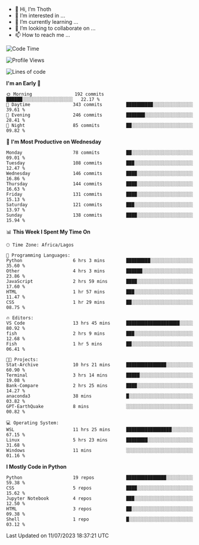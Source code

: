 <!---
thoth2357/thoth2357 is a ✨ special ✨ repository because its `README.md` (this file) appears on your GitHub profile.
You can click the Preview link to take a look at your changes.
--->

- 👋 Hi, I’m Thoth
- 👀 I’m interested in ...
- 🌱 I’m currently learning ...
- 💞️ I’m looking to collaborate on ...
- 📫 How to reach me ...




<!--START_SECTION:waka-->
![Code Time](http://img.shields.io/badge/Code%20Time-2%2C133%20hrs%202%20mins-blue)

![Profile Views](http://img.shields.io/badge/Profile%20Views-0-blue)

![Lines of code](https://img.shields.io/badge/From%20Hello%20World%20I%27ve%20Written-29.1%20million%20lines%20of%20code-blue)

**I'm an Early 🐤** 

```text
🌞 Morning                192 commits         ██████░░░░░░░░░░░░░░░░░░░   22.17 % 
🌆 Daytime                343 commits         ██████████░░░░░░░░░░░░░░░   39.61 % 
🌃 Evening                246 commits         ███████░░░░░░░░░░░░░░░░░░   28.41 % 
🌙 Night                  85 commits          ██░░░░░░░░░░░░░░░░░░░░░░░   09.82 % 
```
📅 **I'm Most Productive on Wednesday** 

```text
Monday                   78 commits          ██░░░░░░░░░░░░░░░░░░░░░░░   09.01 % 
Tuesday                  108 commits         ███░░░░░░░░░░░░░░░░░░░░░░   12.47 % 
Wednesday                146 commits         ████░░░░░░░░░░░░░░░░░░░░░   16.86 % 
Thursday                 144 commits         ████░░░░░░░░░░░░░░░░░░░░░   16.63 % 
Friday                   131 commits         ████░░░░░░░░░░░░░░░░░░░░░   15.13 % 
Saturday                 121 commits         ███░░░░░░░░░░░░░░░░░░░░░░   13.97 % 
Sunday                   138 commits         ████░░░░░░░░░░░░░░░░░░░░░   15.94 % 
```


📊 **This Week I Spent My Time On** 

```text
🕑︎ Time Zone: Africa/Lagos

💬 Programming Languages: 
Python                   6 hrs 3 mins        █████████░░░░░░░░░░░░░░░░   35.60 % 
Other                    4 hrs 3 mins        ██████░░░░░░░░░░░░░░░░░░░   23.86 % 
JavaScript               2 hrs 59 mins       ████░░░░░░░░░░░░░░░░░░░░░   17.60 % 
HTML                     1 hr 57 mins        ███░░░░░░░░░░░░░░░░░░░░░░   11.47 % 
CSS                      1 hr 29 mins        ██░░░░░░░░░░░░░░░░░░░░░░░   08.75 % 

🔥 Editors: 
VS Code                  13 hrs 45 mins      ████████████████████░░░░░   80.92 % 
fish                     2 hrs 9 mins        ███░░░░░░░░░░░░░░░░░░░░░░   12.68 % 
Fish                     1 hr 5 mins         ██░░░░░░░░░░░░░░░░░░░░░░░   06.41 % 

🐱‍💻 Projects: 
Stat-Archive             10 hrs 21 mins      ███████████████░░░░░░░░░░   60.90 % 
Terminal                 3 hrs 14 mins       █████░░░░░░░░░░░░░░░░░░░░   19.08 % 
Bank-Compare             2 hrs 25 mins       ████░░░░░░░░░░░░░░░░░░░░░   14.27 % 
anaconda3                38 mins             █░░░░░░░░░░░░░░░░░░░░░░░░   03.82 % 
GPT-EarthQuake           8 mins              ░░░░░░░░░░░░░░░░░░░░░░░░░   00.82 % 

💻 Operating System: 
WSL                      11 hrs 25 mins      █████████████████░░░░░░░░   67.15 % 
Linux                    5 hrs 23 mins       ████████░░░░░░░░░░░░░░░░░   31.68 % 
Windows                  11 mins             ░░░░░░░░░░░░░░░░░░░░░░░░░   01.16 % 
```

**I Mostly Code in Python** 

```text
Python                   19 repos            ███████████████░░░░░░░░░░   59.38 % 
CSS                      5 repos             ████░░░░░░░░░░░░░░░░░░░░░   15.62 % 
Jupyter Notebook         4 repos             ███░░░░░░░░░░░░░░░░░░░░░░   12.50 % 
HTML                     3 repos             ██░░░░░░░░░░░░░░░░░░░░░░░   09.38 % 
Shell                    1 repo              █░░░░░░░░░░░░░░░░░░░░░░░░   03.12 % 
```




 Last Updated on 11/07/2023 18:37:21 UTC
<!--END_SECTION:waka-->
<!--![](http://github-profile-summary-cards.vercel.app/api/cards/profile-details?username=thoth2357&theme=2077)

![](http://github-profile-summary-cards.vercel.app/api/cards/stats?username=thoth2357&theme=2077)![](http://github-profile-summary-cards.vercel.app/api/cards/productive-time?username=thoth2357&theme=2077&utcOffset=8) -->
